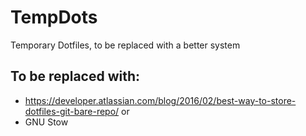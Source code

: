 # TempDots
Temporary Dotfiles, to be replaced with a better system

## To be replaced with:
* https://developer.atlassian.com/blog/2016/02/best-way-to-store-dotfiles-git-bare-repo/
or
* GNU Stow
